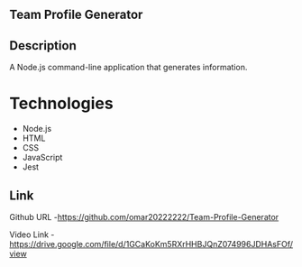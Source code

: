 ## Team Profile Generator

## Description

A Node.js command-line application that generates information.

# Technologies

- Node.js
- HTML
- CSS
- JavaScript
- Jest

## Link

Github URL -https://github.com/omar20222222/Team-Profile-Generator

Video Link -https://drive.google.com/file/d/1GCaKoKm5RXrHHBJQnZ074996JDHAsFOf/view
